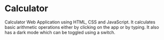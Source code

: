 # Calculator
Calculator Web Application using HTML, CSS and JavaScript. It calculates basic arithmetic operations either by clicking on the app or by typing. It also has a dark mode which can be toggled using a switch.
